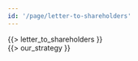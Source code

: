 ```yaml
---
id: '/page/letter-to-shareholders'
---
```


<div class="row-wrap"><div class="row">
    <div class="col-sm-8 col-sm-push-4">
        {{> letter_to_shareholders }}
    </div>
    <aside id="our-strategy" class="col-sm-4 col-sm-pull-8">
        {{> our_strategy }}
    </aside>
</div></div>
